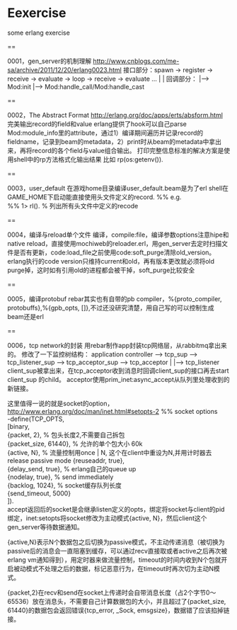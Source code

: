 Eexercise
=========

some erlang exercise

==

0001，gen_server的机制理解
http://www.cnblogs.com/me-sa/archive/2011/12/20/erlang0023.html
接口部分：spawn -> register -> receive -> evaluate -> loop  -> receive -> evaluate ...
                      |                                                     |
回调部分：            |——> Mod:init                                         |——> Mod:handle_call/Mod:handle_cast

==

0002，The Abstract Format
http://erlang.org/doc/apps/erts/absform.html
完美输出record的field和value
erlang提供了hook可以自己parse Mod:module_info里的attribute，通过1）编译期间遍历并记录record的fieldname，记录到beam的metadata，2）print时从beam的metadata中拿出来，再将record的各个field与value组合输出。
打印完整信息标准的解决方案是使用shell中的rp方法格式化输出结果 比如 rp(os:getenv()).

==

0003，user_default
在游戏home目录编译user_default.beam是为了erl shell在GAME_HOME下启动能直接使用头文件定义的record.
%% e.g.                                   
%% 1> rl(). % 列出所有头文件中定义的recode 

==

0004，编译与reload单个文件
编译，compile:file，编译参数options注意hipe和native
reload，直接使用mochiweb的reloader.erl，用gen_server去定时扫描文件是否有更新，code:load_file之前使用code:soft_purge清除old_version。
erlang执行的code version只维持current和old，再有版本更改就必须将old purge掉，这时如有引用old的进程都会被干掉，soft_purge比较安全

==

0005，编译protobuf
rebar其实也有自带的pb compiler，%{proto_compiler, protobuffs},%{gpb_opts, []},不过还没研究清楚，用自己写的可以控制生成beam还是erl

==

0006，tcp network的封装
用rebar制作app封装tcp网络层，从rabbitmq拿出来的。
修改了一下监控树结构：
application controller ——> tcp_sup ——> tcp_listener_sup ——> tcp_acceptor_sup ——> tcp_acceptor
                                             |
                                             |——> tcp_listener
client_sup被拿出来，在tcp_acceptor收到消息时回调client_sup的接口再去start client_sup 的child。
acceptor使用prim_inet:async_accept从队列里处理收到的新链接。

这里值得一说的就是socket的option，http://www.erlang.org/doc/man/inet.html#setopts-2
 %% socket options                                                                                                
-define(TCP_OPTS,                                                                                                
     [binary,                                                                                                     
     {packet, 2},                    % 包头长度2,不需要自己拆包                                                   
     {packet_size, 61440},           % 允许的单个包大小 60k                                                        
     {active, N},                    % 流量控制用once | N, 这个在client中重设为N,并用计时器去release passive mode 
     {reuseaddr, true},                                                                                           
     {delay_send, true},             % erlang自己的queue up                                                       
     {nodelay, true},                % send immediately                                                           
     {backlog, 1024},                % socket缓存队列长度                                                          
     {send_timeout, 5000}                                                                                         
     ]).      
accept返回后的socket是会继承listen定义的opts，绑定将socket与client的pid绑定，inet:setopts将socket修改为主动模式{active, N}，然后client这个gen_server等待数据通知。

{active,N}表示N个数据包之后切换为passive模式，不主动传递消息（被切换为passive后的消息会一直阻塞到缓存，可以通过recv直接取或者active之后再次被erlang vm通知得到），用定时器来做流量控制，timeout的时间内收到N个包就开启被动模式不处理之后的数据，标记恶意行为，在timeout时再次切为主动N模式。

{packet,2}在recv和send在socket上传递时会自带消息长度（占2个字节0～65536）放在消息头，不需要自己计算数据包的大小，并且超过了{packet_size, 61440}的数据包会返回错误{tcp_error, _Sock, emsgsize}，数据错了应该掐掉链接。

